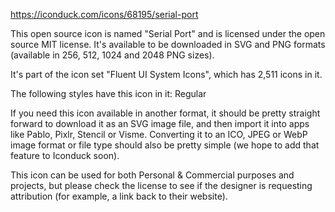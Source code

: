 https://iconduck.com/icons/68195/serial-port

This open source icon is named "Serial Port" and is licensed under the open source MIT license. It's available to be downloaded in SVG and PNG formats (available in 256, 512, 1024 and 2048 PNG sizes).

It's part of the icon set "Fluent UI System Icons", which has 2,511 icons in it.

The following styles have this icon in it: Regular

If you need this icon available in another format, it should be pretty straight forward to download it as an SVG image file, and then import it into apps like Pablo, Pixlr, Stencil or Visme. Converting it to an ICO, JPEG or WebP image format or file type should also be pretty simple (we hope to add that feature to Iconduck soon).

This icon can be used for both Personal & Commercial purposes and projects, but please check the license to see if the designer is requesting attribution (for example, a link back to their website).

<link rel="icon" type="image/png" href="/favicon-96x96.png" sizes="96x96" />
<link rel="icon" type="image/svg+xml" href="/favicon.svg" />
<link rel="shortcut icon" href="/favicon.ico" />
<link rel="apple-touch-icon" sizes="180x180" href="/apple-touch-icon.png" />
<meta name="apple-mobile-web-app-title" content="MyWebSite" />
<link rel="manifest" href="/site.webmanifest" />

<!-- Default Favicon -->
<link rel="icon" href="/favicon.ico" type="image/x-icon">

<!-- Modern Browsers Support -->
<link rel="icon" type="image/png" sizes="32x32" href="/assets/icons/favicon-32x32.png">
<link rel="icon" type="image/png" sizes="16x16" href="/assets/icons/favicon-16x16.png">

<!-- High-Resolution Support -->
<link rel="apple-touch-icon" sizes="180x180" href="/assets/icons/apple-touch-icon.png">
<link rel="manifest" href="/assets/icons/site.webmanifest">
<link rel="mask-icon" href="/assets/icons/safari-pinned-tab.svg" color="#5bbad5">
<meta name="theme-color" content="#ffffff">
